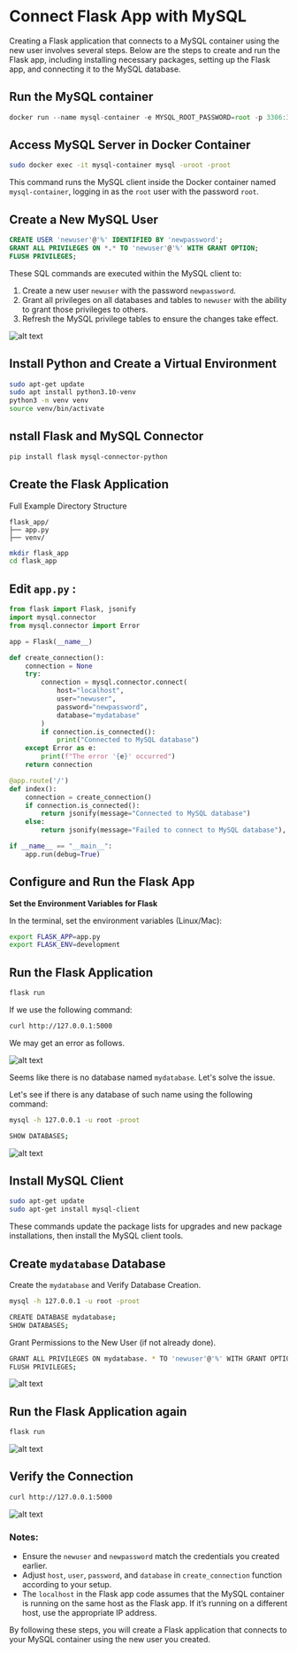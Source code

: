 # Connect Flask App with MySQL  

Creating a Flask application that connects to a MySQL container using the new user involves several steps. Below are the steps to create and run the Flask app, including installing necessary packages, setting up the Flask app, and connecting it to the MySQL database.

## Run the MySQL container

```jsx
docker run --name mysql-container -e MYSQL_ROOT_PASSWORD=root -p 3306:3306 -d mysql:latest
```

## Access MySQL Server in Docker Container

```bash
sudo docker exec -it mysql-container mysql -uroot -proot
```

This command runs the MySQL client inside the Docker container named `mysql-container`, logging in as the `root` user with the password `root`.

## Create a New MySQL User

```sql
CREATE USER 'newuser'@'%' IDENTIFIED BY 'newpassword';
GRANT ALL PRIVILEGES ON *.* TO 'newuser'@'%' WITH GRANT OPTION;
FLUSH PRIVILEGES;
```

These SQL commands are executed within the MySQL client to:

1. Create a new user `newuser` with the password `newpassword`.
2. Grant all privileges on all databases and tables to `newuser` with the ability to grant those privileges to others.
3. Refresh the MySQL privilege tables to ensure the changes take effect.

![alt text](https://github.com/poridhiEng/poridhi-labs/raw/main/Poridhi%20Labs/MySQL-Lab/2/images/image.png)

## Install Python and Create a Virtual Environment

```bash
sudo apt-get update
sudo apt install python3.10-venv
python3 -m venv venv
source venv/bin/activate
```

## nstall Flask and MySQL Connector

```bash
pip install flask mysql-connector-python
```

## Create the Flask Application

Full Example Directory Structure

```
flask_app/
├── app.py
├── venv/
```

```bash
mkdir flask_app
cd flask_app
```

## Edit `app.py` :

```python
from flask import Flask, jsonify
import mysql.connector
from mysql.connector import Error

app = Flask(__name__)

def create_connection():
    connection = None
    try:
        connection = mysql.connector.connect(
            host="localhost",
            user="newuser",
            password="newpassword",
            database="mydatabase"
        )
        if connection.is_connected():
            print("Connected to MySQL database")
    except Error as e:
        print(f"The error '{e}' occurred")
    return connection

@app.route('/')
def index():
    connection = create_connection()
    if connection.is_connected():
        return jsonify(message="Connected to MySQL database")
    else:
        return jsonify(message="Failed to connect to MySQL database"), 500

if __name__ == "__main__":
    app.run(debug=True)

```

## Configure and Run the Flask App

**Set the Environment Variables for Flask**

In the terminal, set the environment variables (Linux/Mac):

```bash
export FLASK_APP=app.py
export FLASK_ENV=development
```

## **Run the Flask Application**

```bash
flask run
```

If we use the following command:

```bash
curl http://127.0.0.1:5000
```

We may get an error as follows.

![alt text](https://github.com/poridhiEng/poridhi-labs/raw/main/Poridhi%20Labs/MySQL-Lab/2/images/image-1.png)

Seems like there is no database named `mydatabase`. Let's solve the issue.

Let's see if there is any database of such name using the following command:

```bash
mysql -h 127.0.0.1 -u root -proot
````

```bash
SHOW DATABASES;
```

![alt text](https://github.com/poridhiEng/poridhi-labs/raw/main/Poridhi%20Labs/MySQL-Lab/2/images/image-2.png)

## Install MySQL Client

```bash
sudo apt-get update
sudo apt-get install mysql-client
```

These commands update the package lists for upgrades and new package installations, then install the MySQL client tools.

## Create `mydatabase` Database

Create the  `mydatabase`  and Verify Database Creation. 

```bash
mysql -h 127.0.0.1 -u root -proot
````

```bash
CREATE DATABASE mydatabase; 
SHOW DATABASES;
```

Grant Permissions to the New User (if not already done).

```bash
GRANT ALL PRIVILEGES ON mydatabase. * TO 'newuser'@'%' WITH GRANT OPTIONS;
FLUSH PRIVILEGES;
```


![alt text](https://github.com/poridhiEng/poridhi-labs/raw/main/Poridhi%20Labs/MySQL-Lab/2/images/image-3.png)

## **Run the Flask Application again**

```bash
flask run
```

![alt text](https://github.com/poridhiEng/poridhi-labs/raw/main/Poridhi%20Labs/MySQL-Lab/2/images/image-4.png)

## Verify the Connection
    
```bash
curl http://127.0.0.1:5000
```

![alt text](https://github.com/poridhiEng/poridhi-labs/raw/main/Poridhi%20Labs/MySQL-Lab/2/images/image-5.png)
    

### Notes:

- Ensure the `newuser` and `newpassword` match the credentials you created earlier.
- Adjust `host`, `user`, `password`, and `database` in `create_connection` function according to your setup.
- The `localhost` in the Flask app code assumes that the MySQL container is running on the same host as the Flask app. If it’s running on a different host, use the appropriate IP address.

By following these steps, you will create a Flask application that connects to your MySQL container using the new user you created.